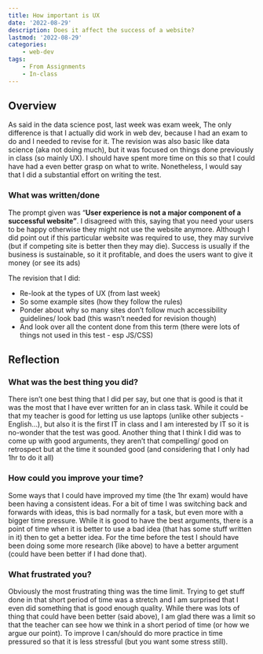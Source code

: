 ```yaml
---
title: How important is UX
date: '2022-08-29'
description: Does it affect the success of a website?
lastmod: '2022-08-29'
categories:
    - web-dev
tags:
    - From Assignments
    - In-class
---
```


## Overview

As said in the data science post, last week was exam week, The only difference is that I actually did work in web dev, because I had an exam to do and I needed to revise for it. The revision was also basic like data science (aka not doing much), but it was focused on things done previously in class (so mainly UX). I should have spent more time on this so that I could have had a even better grasp on what to write. Nonetheless, I would say that I did a substantial effort on writing the test.

### What was written/done

The prompt given was “**User experience is not a major component of a successful website”**. I disagreed with this, saying that you need your users to be happy otherwise they might not use the website anymore. Although I did point out if this particular website was required to use, they may survive (but if competing site is better then they may die). Success is usually if the business is sustainable, so it it profitable, and does the users want to give it money (or see its ads)

The revision that I did:

- Re-look at the types of UX (from last week)
- So some example sites (how they follow the rules)
- Ponder about why so many sites don’t follow much accessibility guidelines/ look bad (this wasn’t needed for revision though)
- And look over all the content done from this term (there were lots of things not used in this test - esp JS/CSS)

## Reflection

### What was the best thing you did?

There isn’t one best thing that I did per say, but one that is good is that it was the most that I have ever written for an in class task. While it could be that my teacher is good for letting us use laptops (unlike other subjects - English…), but also it is the first IT in class and I am interested by IT so it is no-wonder that the test was good. Another thing that I think I did was to come up with good arguments, they aren’t that compelling/ good on retrospect but at the time it sounded good (and considering that I only had 1hr to do it all)

### How could you improve your time?

Some ways that I could have improved my time (the 1hr exam) would have been having a consistent ideas. For a bit of time I was switching back and forwards with ideas, this is bad normally for a task, but even more with a bigger time pressure. While it is good to have the best arguments, there is a point of time when it is better to use a bad idea (that has some stuff written in it) then to get a better idea. For the time before the test I should have been doing some more research (like above) to have a better argument (could have been better if I had done that).

### What frustrated you?

Obviously the most frustrating thing was the time limit. Trying to get stuff done in that short period of time was a stretch and I am surprised that I even did something that is good enough quality. While there was lots of thing that could have been better (said above), I am glad there was a limit so that the teacher can see how we think in a short period of time (or how we argue our point). To improve I can/should do more practice in time pressured so that it is less stressful (but you want some stress still).
